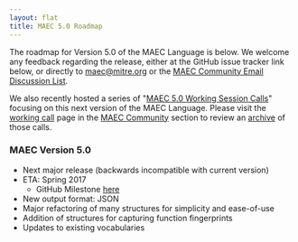 ```yaml
---
layout: flat
title: MAEC 5.0 Roadmap
---
```


The roadmap for Version 5.0 of the MAEC Language is below. We welcome any feedback regarding the release, either at the GitHub issue tracker link below, or directly to <a href="mailto:maec@mitre.org">maec@mitre.org</a> or the <a href="http://maecproject.github.io/community/#discussion-lists--archives">MAEC Community Email Discussion List</a>. 

We also recently hosted a series of "<a href="/working-call">MAEC 5.0 Working Session Calls</a>" focusing on this next version of the MAEC Language. Please visit the <a href="/working-call">working call</a> page in the <a href="/community">MAEC Community</a> section to review an <a href="/working-call/#maec-50-working-calls-archive">archive</a> of those calls.

<div class="row">
  <div class="col-md-6">
    <div class="panel panel-default">
      <div class="panel-heading">
        <h3 class="panel-title"><b>MAEC Version 5.0</b></h3>
      </div>
      <div class="panel-body">
        <ul>
		  <li>Next major release (backwards incompatible with current version)</li>
		  <li>ETA: Spring 2017
		    <ul>
			  <li>GitHub Milestone <a href="https://github.com/MAECProject/schemas/milestones/MAEC%205.0">here</a></li>
			</ul>
		  </li>
		  <li>New output format: JSON
		  </li>
		  <li>Major refactoring of many structures for simplicity and ease-of-use</li>
		  <li>Addition of structures for capturing function fingerprints</li>
		  <li>Updates to existing vocabularies</li>
			</ul>
	</div>
    </div>
  </div>
</div>
